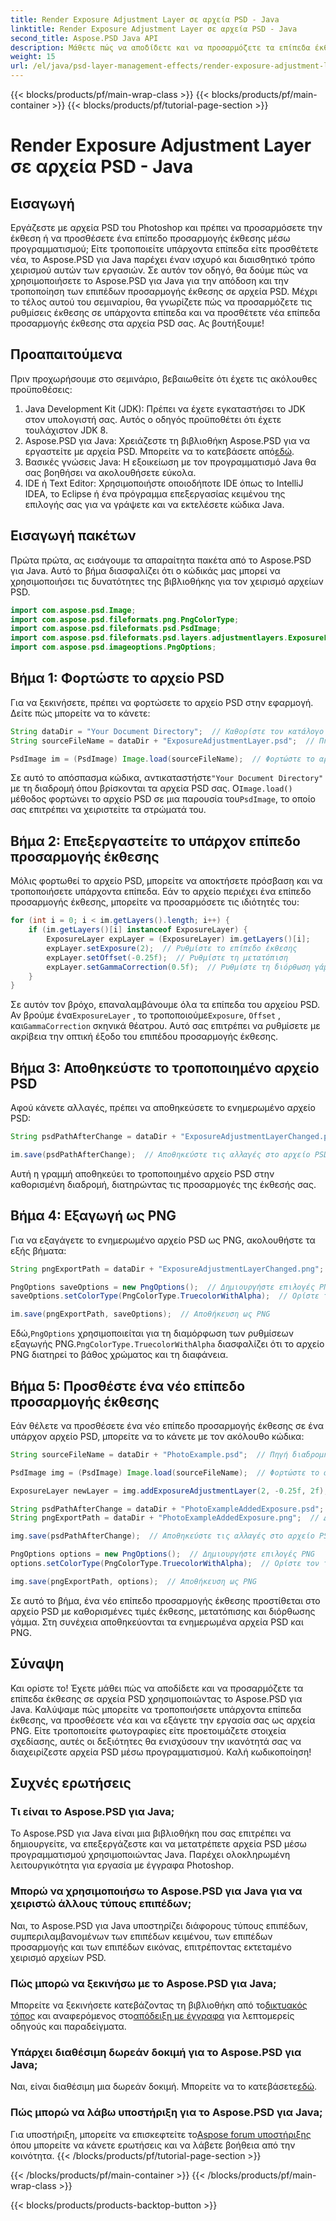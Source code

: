 ```yaml
---
title: Render Exposure Adjustment Layer σε αρχεία PSD - Java
linktitle: Render Exposure Adjustment Layer σε αρχεία PSD - Java
second_title: Aspose.PSD Java API
description: Μάθετε πώς να αποδίδετε και να προσαρμόζετε τα επίπεδα έκθεσης σε αρχεία PSD χρησιμοποιώντας το Aspose.PSD για Java. Οδηγός βήμα προς βήμα με παραδείγματα κώδικα για την τροποποίηση και την προσθήκη επιπέδων έκθεσης.
weight: 15
url: /el/java/psd-layer-management-effects/render-exposure-adjustment-layer-psd/
---
```


{{< blocks/products/pf/main-wrap-class >}}
{{< blocks/products/pf/main-container >}}
{{< blocks/products/pf/tutorial-page-section >}}

# Render Exposure Adjustment Layer σε αρχεία PSD - Java

## Εισαγωγή

Εργάζεστε με αρχεία PSD του Photoshop και πρέπει να προσαρμόσετε την έκθεση ή να προσθέσετε ένα επίπεδο προσαρμογής έκθεσης μέσω προγραμματισμού; Είτε τροποποιείτε υπάρχοντα επίπεδα είτε προσθέτετε νέα, το Aspose.PSD για Java παρέχει έναν ισχυρό και διαισθητικό τρόπο χειρισμού αυτών των εργασιών. Σε αυτόν τον οδηγό, θα δούμε πώς να χρησιμοποιήσετε το Aspose.PSD για Java για την απόδοση και την τροποποίηση των επιπέδων προσαρμογής έκθεσης σε αρχεία PSD. Μέχρι το τέλος αυτού του σεμιναρίου, θα γνωρίζετε πώς να προσαρμόζετε τις ρυθμίσεις έκθεσης σε υπάρχοντα επίπεδα και να προσθέτετε νέα επίπεδα προσαρμογής έκθεσης στα αρχεία PSD σας. Ας βουτήξουμε!

## Προαπαιτούμενα

Πριν προχωρήσουμε στο σεμινάριο, βεβαιωθείτε ότι έχετε τις ακόλουθες προϋποθέσεις:

1. Java Development Kit (JDK): Πρέπει να έχετε εγκαταστήσει το JDK στον υπολογιστή σας. Αυτός ο οδηγός προϋποθέτει ότι έχετε τουλάχιστον JDK 8.
2.  Aspose.PSD για Java: Χρειάζεστε τη βιβλιοθήκη Aspose.PSD για να εργαστείτε με αρχεία PSD. Μπορείτε να το κατεβάσετε από[εδώ](https://releases.aspose.com/psd/java/).
3. Βασικές γνώσεις Java: Η εξοικείωση με τον προγραμματισμό Java θα σας βοηθήσει να ακολουθήσετε εύκολα.
4. IDE ή Text Editor: Χρησιμοποιήστε οποιοδήποτε IDE όπως το IntelliJ IDEA, το Eclipse ή ένα πρόγραμμα επεξεργασίας κειμένου της επιλογής σας για να γράψετε και να εκτελέσετε κώδικα Java.

## Εισαγωγή πακέτων

Πρώτα πρώτα, ας εισάγουμε τα απαραίτητα πακέτα από το Aspose.PSD για Java. Αυτό το βήμα διασφαλίζει ότι ο κώδικάς μας μπορεί να χρησιμοποιήσει τις δυνατότητες της βιβλιοθήκης για τον χειρισμό αρχείων PSD.

```java
import com.aspose.psd.Image;
import com.aspose.psd.fileformats.png.PngColorType;
import com.aspose.psd.fileformats.psd.PsdImage;
import com.aspose.psd.fileformats.psd.layers.adjustmentlayers.ExposureLayer;
import com.aspose.psd.imageoptions.PngOptions;
```

## Βήμα 1: Φορτώστε το αρχείο PSD

Για να ξεκινήσετε, πρέπει να φορτώσετε το αρχείο PSD στην εφαρμογή. Δείτε πώς μπορείτε να το κάνετε:

```java
String dataDir = "Your Document Directory";  // Καθορίστε τον κατάλογο εγγράφων σας
String sourceFileName = dataDir + "ExposureAdjustmentLayer.psd";  // Πηγή διαδρομή αρχείου PSD

PsdImage im = (PsdImage) Image.load(sourceFileName);  // Φορτώστε το αρχείο PSD
```

 Σε αυτό το απόσπασμα κώδικα, αντικαταστήστε`"Your Document Directory"` με τη διαδρομή όπου βρίσκονται τα αρχεία PSD σας. Ο`Image.load()` μέθοδος φορτώνει το αρχείο PSD σε μια παρουσία του`PsdImage`, το οποίο σας επιτρέπει να χειριστείτε τα στρώματά του.

## Βήμα 2: Επεξεργαστείτε το υπάρχον επίπεδο προσαρμογής έκθεσης

Μόλις φορτωθεί το αρχείο PSD, μπορείτε να αποκτήσετε πρόσβαση και να τροποποιήσετε υπάρχοντα επίπεδα. Εάν το αρχείο περιέχει ένα επίπεδο προσαρμογής έκθεσης, μπορείτε να προσαρμόσετε τις ιδιότητές του:

```java
for (int i = 0; i < im.getLayers().length; i++) {
    if (im.getLayers()[i] instanceof ExposureLayer) {
        ExposureLayer expLayer = (ExposureLayer) im.getLayers()[i];
        expLayer.setExposure(2);  // Ρυθμίστε το επίπεδο έκθεσης
        expLayer.setOffset(-0.25f);  // Ρυθμίστε τη μετατόπιση
        expLayer.setGammaCorrection(0.5f);  // Ρυθμίστε τη διόρθωση γάμμα
    }
}
```

Σε αυτόν τον βρόχο, επαναλαμβάνουμε όλα τα επίπεδα του αρχείου PSD. Αν βρούμε ένα`ExposureLayer` , το τροποποιούμε`Exposure`, `Offset` , και`GammaCorrection` σκηνικά θέατρου. Αυτό σας επιτρέπει να ρυθμίσετε με ακρίβεια την οπτική έξοδο του επιπέδου προσαρμογής έκθεσης.

## Βήμα 3: Αποθηκεύστε το τροποποιημένο αρχείο PSD

Αφού κάνετε αλλαγές, πρέπει να αποθηκεύσετε το ενημερωμένο αρχείο PSD:

```java
String psdPathAfterChange = dataDir + "ExposureAdjustmentLayerChanged.psd";  // Διαδρομή για την αποθήκευση του τροποποιημένου αρχείου PSD

im.save(psdPathAfterChange);  // Αποθηκεύστε τις αλλαγές στο αρχείο PSD
```

Αυτή η γραμμή αποθηκεύει το τροποποιημένο αρχείο PSD στην καθορισμένη διαδρομή, διατηρώντας τις προσαρμογές της έκθεσής σας.

## Βήμα 4: Εξαγωγή ως PNG

Για να εξαγάγετε το ενημερωμένο αρχείο PSD ως PNG, ακολουθήστε τα εξής βήματα:

```java
String pngExportPath = dataDir + "ExposureAdjustmentLayerChanged.png";  // Διαδρομή για την αποθήκευση του αρχείου PNG

PngOptions saveOptions = new PngOptions();  // Δημιουργήστε επιλογές PNG
saveOptions.setColorType(PngColorType.TruecolorWithAlpha);  // Ορίστε τον τύπο χρώματος σε Truecolor με το Alpha

im.save(pngExportPath, saveOptions);  // Αποθήκευση ως PNG
```

 Εδώ,`PngOptions` χρησιμοποιείται για τη διαμόρφωση των ρυθμίσεων εξαγωγής PNG.`PngColorType.TruecolorWithAlpha` διασφαλίζει ότι το αρχείο PNG διατηρεί το βάθος χρώματος και τη διαφάνεια.

## Βήμα 5: Προσθέστε ένα νέο επίπεδο προσαρμογής έκθεσης

Εάν θέλετε να προσθέσετε ένα νέο επίπεδο προσαρμογής έκθεσης σε ένα υπάρχον αρχείο PSD, μπορείτε να το κάνετε με τον ακόλουθο κώδικα:

```java
String sourceFileName = dataDir + "PhotoExample.psd";  // Πηγή διαδρομή αρχείου PSD

PsdImage img = (PsdImage) Image.load(sourceFileName);  // Φορτώστε το αρχείο PSD

ExposureLayer newLayer = img.addExposureAdjustmentLayer(2, -0.25f, 2f);  // Προσθήκη νέου επιπέδου προσαρμογής έκθεσης

String psdPathAfterChange = dataDir + "PhotoExampleAddedExposure.psd";  // Διαδρομή για την αποθήκευση του τροποποιημένου αρχείου PSD
String pngExportPath = dataDir + "PhotoExampleAddedExposure.png";  // Διαδρομή για την αποθήκευση του αρχείου PNG

img.save(psdPathAfterChange);  // Αποθηκεύστε τις αλλαγές στο αρχείο PSD

PngOptions options = new PngOptions();  // Δημιουργήστε επιλογές PNG
options.setColorType(PngColorType.TruecolorWithAlpha);  // Ορίστε τον τύπο χρώματος σε Truecolor με το Alpha

img.save(pngExportPath, options);  // Αποθήκευση ως PNG
```

Σε αυτό το βήμα, ένα νέο επίπεδο προσαρμογής έκθεσης προστίθεται στο αρχείο PSD με καθορισμένες τιμές έκθεσης, μετατόπισης και διόρθωσης γάμμα. Στη συνέχεια αποθηκεύονται τα ενημερωμένα αρχεία PSD και PNG.

## Σύναψη

Και ορίστε το! Έχετε μάθει πώς να αποδίδετε και να προσαρμόζετε τα επίπεδα έκθεσης σε αρχεία PSD χρησιμοποιώντας το Aspose.PSD για Java. Καλύψαμε πώς μπορείτε να τροποποιήσετε υπάρχοντα επίπεδα έκθεσης, να προσθέσετε νέα και να εξάγετε την εργασία σας ως αρχεία PNG. Είτε τροποποιείτε φωτογραφίες είτε προετοιμάζετε στοιχεία σχεδίασης, αυτές οι δεξιότητες θα ενισχύσουν την ικανότητά σας να διαχειρίζεστε αρχεία PSD μέσω προγραμματισμού. Καλή κωδικοποίηση!

## Συχνές ερωτήσεις

### Τι είναι το Aspose.PSD για Java;

Το Aspose.PSD για Java είναι μια βιβλιοθήκη που σας επιτρέπει να δημιουργείτε, να επεξεργάζεστε και να μετατρέπετε αρχεία PSD μέσω προγραμματισμού χρησιμοποιώντας Java. Παρέχει ολοκληρωμένη λειτουργικότητα για εργασία με έγγραφα Photoshop.

### Μπορώ να χρησιμοποιήσω το Aspose.PSD για Java για να χειριστώ άλλους τύπους επιπέδων;

Ναι, το Aspose.PSD για Java υποστηρίζει διάφορους τύπους επιπέδων, συμπεριλαμβανομένων των επιπέδων κειμένου, των επιπέδων προσαρμογής και των επιπέδων εικόνας, επιτρέποντας εκτεταμένο χειρισμό αρχείων PSD.

### Πώς μπορώ να ξεκινήσω με το Aspose.PSD για Java;

 Μπορείτε να ξεκινήσετε κατεβάζοντας τη βιβλιοθήκη από το[δικτυακός τόπος](https://releases.aspose.com/psd/java/) και αναφερόμενος στο[απόδειξη με έγγραφα](https://reference.aspose.com/psd/java/) για λεπτομερείς οδηγούς και παραδείγματα.

### Υπάρχει διαθέσιμη δωρεάν δοκιμή για το Aspose.PSD για Java;

 Ναι, είναι διαθέσιμη μια δωρεάν δοκιμή. Μπορείτε να το κατεβάσετε[εδώ](https://releases.aspose.com/).

### Πώς μπορώ να λάβω υποστήριξη για το Aspose.PSD για Java;

 Για υποστήριξη, μπορείτε να επισκεφτείτε το[Aspose forum υποστήριξης](https://forum.aspose.com/c/psd/34) όπου μπορείτε να κάνετε ερωτήσεις και να λάβετε βοήθεια από την κοινότητα.
{{< /blocks/products/pf/tutorial-page-section >}}

{{< /blocks/products/pf/main-container >}}
{{< /blocks/products/pf/main-wrap-class >}}

{{< blocks/products/products-backtop-button >}}
